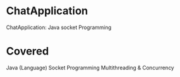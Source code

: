 # ChatApplication
ChatApplication: Java socket Programming

# Covered
Java (Language)
Socket Programming
Multithreading & Concurrency
